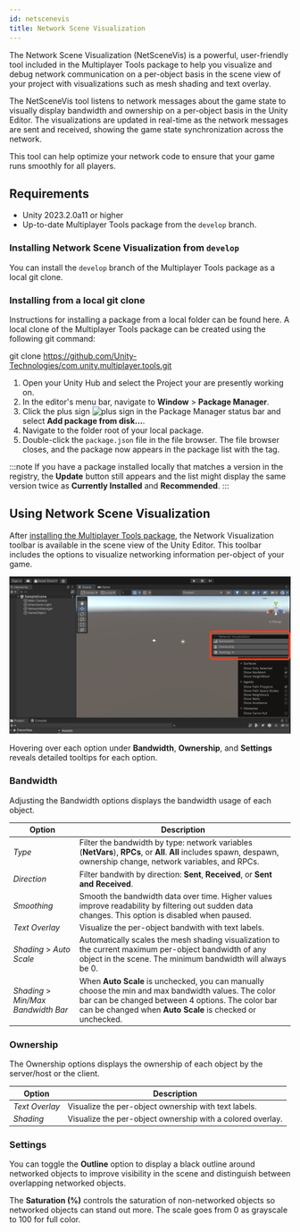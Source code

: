 ```yaml
---
id: netscenevis
title: Network Scene Visualization
---
```


The Network Scene Visualization (NetSceneVis) is a powerful, user-friendly tool included in the Multiplayer Tools package to help you visualize and debug network communication on a per-object basis in the scene view of your project with visualizations such as mesh shading and text overlay.

The NetSceneVis tool listens to network messages about the game state to visually display bandwidth and ownership on a per-object basis in the Unity Editor. The visualizations are updated in real-time as the network messages are sent and received, showing the game state synchronization across the network.

This tool can help optimize your network code to ensure that your game runs smoothly for all players.

<!-- For full release ## Requirements
- Unity 2023.2.0a11 or higher
- Up-to-date Multiplayer Tools package, see [Install the Multiplayer Tools Package](./install-tools.md) -->

## Requirements
- Unity 2023.2.0a11 or higher
- Up-to-date Multiplayer Tools package from the `develop` branch.

### Installing Network Scene Visualization from `develop`

You can install the `develop` branch of the Multiplayer Tools package as a local git clone.

### Installing from a local git clone
Instructions for installing a package from a local folder can be found here. A local clone of the Multiplayer Tools package can be created using the following git command:

git clone https://github.com/Unity-Technologies/com.unity.multiplayer.tools.git

1. Open your Unity Hub and select the Project your are presently working on.
2. In the editor's menu bar, navigate to **Window** > **Package Manager**.
3. Click the plus sign ![plus sign](/img/add.png) in the Package Manager status bar and select **Add package from disk...**.
4. Navigate to the folder root of your local package.
5. Double-click the `package.json` file in the file browser. The file browser closes, and the package now appears in the package list with the  tag.

:::note
If you have a package installed locally that matches a version in the registry, the **Update** button still appears and the list might display the same version twice as **Currently Installed** and **Recommended**.
:::

## Using Network Scene Visualization

After [installing the Multiplayer Tools package](#requirements), the Network Visualization toolbar is available in the scene view of the Unity Editor. This toolbar includes the options to visualize networking information per-object of your game.

![Screenshot of the Network Scene Visualization toolbar in the scene view of the Unity Editor](../static/img/tools/netscenevis-1.png)

Hovering over each option under **Bandwidth**, **Ownership**, and **Settings** reveals detailed tooltips for each option.

### Bandwidth

Adjusting the Bandwidth options displays the bandwidth usage of each object.

| Option | Description |
|---|---|
| *Type* | Filter the bandwidth by type: network variables (**NetVars**), **RPCs**, or **All**. **All** includes spawn, despawn, ownership change, network variables, and RPCs. |
| *Direction* | Filter bandwith by direction: **Sent**, **Received**, or **Sent and Received**. |
| *Smoothing* | Smooth the bandwidth data over time. Higher values improve readability by filtering out sudden data changes. This option is disabled when paused. |
| *Text Overlay* | Visualize the per-object bandwith with text labels. |
| *Shading* > *Auto Scale* | Automatically scales the mesh shading visualization to the current maximum per-object bandwidth of any object in the scene. The minimum bandwidth will always be 0. |
| *Shading* > *Min/Max Bandwidth Bar* | When **Auto Scale** is unchecked, you can manually choose the min and max bandwidth values. The color bar can be changed between 4 options. The color bar can be changed when **Auto Scale** is checked or unchecked. |

### Ownership

The Ownership options displays the ownership of each object by the server/host or the client.

| Option | Description |
|---|---|
| *Text Overlay* | Visualize the per-object ownership with text labels. |
| *Shading* | Visualize the per-object ownership with a colored overlay. |

### Settings

You can toggle the **Outline** option to display a black outline around networked objects to improve visibility in the scene and distinguish between overlapping networked objects.

The **Saturation (%)** controls the saturation of non-networked objects so networked objects can stand out more. The scale goes from 0 as grayscale to 100 for full color.